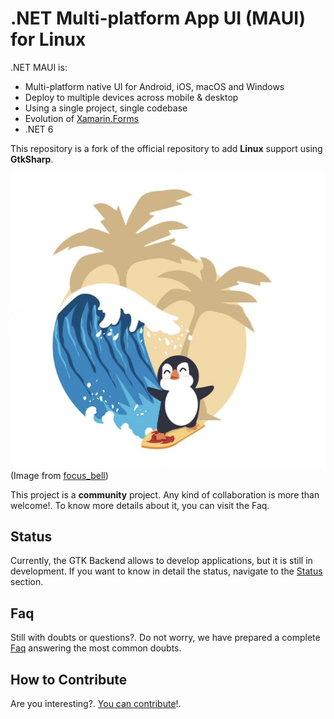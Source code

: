 # .NET Multi-platform App UI (MAUI) for Linux

.NET MAUI is:

* Multi-platform native UI for Android, iOS, macOS and Windows
* Deploy to multiple devices across mobile & desktop
* Using a single project, single codebase
* Evolution of [Xamarin.Forms](https://github.com/xamarin/xamarin.forms)
* .NET 6

This repository is a fork of the official repository to add **Linux** support using **GtkSharp**.

![.NET MAUI for Linux](net-maui-linux.png)
(Image from [focus_bell](https://www.shutterstock.com/es/g/focus_bell))

This project is a **community** project. Any kind of collaboration is more than welcome!. To know more details about it, you can visit the Faq.

## Status

Currently, the GTK Backend allows to develop applications, but it is still in development. If you want to know in detail the status, navigate to the [Status](https://github.com/jsuarezruiz/maui-linux/wiki/Status) section.

## Faq

Still with doubts or questions?. Do not worry, we have prepared a complete [Faq](https://github.com/jsuarezruiz/maui-linux/wiki/Faq) answering the most common doubts.

## How to Contribute

Are you interesting?. [You can contribute](https://github.com/jsuarezruiz/maui-linux/wiki/Contributing)!.